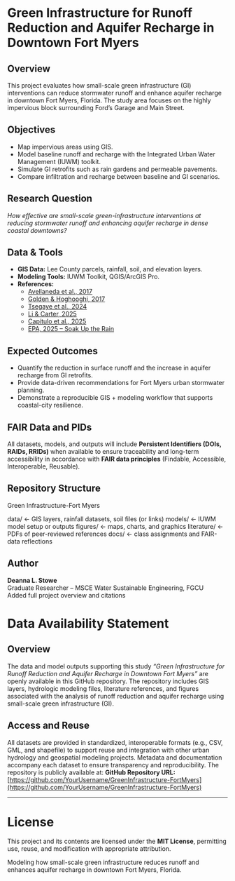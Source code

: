 #  Green Infrastructure for Runoff Reduction and Aquifer Recharge in Downtown Fort Myers

## Overview
This project evaluates how small-scale green infrastructure (GI) interventions can reduce stormwater runoff and enhance aquifer recharge in downtown Fort Myers, Florida. The study area focuses on the highly impervious block surrounding Ford’s Garage and Main Street.

## Objectives
- Map impervious areas using GIS.
- Model baseline runoff and recharge with the Integrated Urban Water Management (IUWM) toolkit.
- Simulate GI retrofits such as rain gardens and permeable pavements.
- Compare infiltration and recharge between baseline and GI scenarios.

## Research Question
*How effective are small-scale green-infrastructure interventions at reducing stormwater runoff and enhancing aquifer recharge in dense coastal downtowns?*

## Data & Tools
- **GIS Data:** Lee County parcels, rainfall, soil, and elevation layers.  
- **Modeling Tools:** IUWM Toolkit, QGIS/ArcGIS Pro.  
- **References:**  
  - [Avellaneda et al., 2017](https://doi.org/10.1002/2017WR020452)  
  - [Golden & Hoghooghi, 2017](https://doi.org/10.1002/wat2.1174)  
  - [Tsegaye et al., 2024](https://doi.org/10.3389/frwa.2024.1468354)  
  - [Li & Carter, 2025](https://doi.org/10.1007/s10980-025-02069-1)  
  - [Capítulo et al., 2025](https://doi.org/10.1039/d5ea00000a)  
  - [EPA, 2025 – Soak Up the Rain](https://www.epa.gov/soakuptherain/soak-rain-rain-gardens)

## Expected Outcomes
- Quantify the reduction in surface runoff and the increase in aquifer recharge from GI retrofits.  
- Provide data-driven recommendations for Fort Myers urban stormwater planning.  
- Demonstrate a reproducible GIS + modeling workflow that supports coastal-city resilience.

## FAIR Data and PIDs
All datasets, models, and outputs will include **Persistent Identifiers (DOIs, RAIDs, RRIDs)** when available to ensure traceability and long-term accessibility in accordance with **FAIR data principles** (Findable, Accessible, Interoperable, Reusable).

## Repository Structure

Green Infrastructure-Fort Myers

data/ ← GIS layers, rainfall datasets, soil files (or links)
models/ ← IUWM model setup or outputs
figures/ ← maps, charts, and graphics
literature/ ← PDFs of peer-reviewed references
docs/ ← class assignments and FAIR-data reflections


## Author
**Deanna L. Stowe**  
Graduate Researcher – MSCE Water Sustainable Engineering, FGCU  
Added full project overview and citations

# Data Availability Statement

## Overview
The data and model outputs supporting this study  *“Green Infrastructure for Runoff Reduction and Aquifer Recharge in Downtown Fort Myers”* are openly available in this GitHub repository. The repository includes GIS layers, hydrologic modeling files, literature references, and figures associated with the analysis of runoff reduction and aquifer recharge using small-scale green infrastructure (GI).
## Access and Reuse
All datasets are provided in standardized, interoperable formats (e.g., CSV, GML, and shapefile) to support reuse and integration with other urban hydrology and geospatial modeling projects. Metadata and documentation accompany each dataset to ensure transparency and reproducibility. The repository is publicly available at:
 **GitHub Repository URL:** [https://github.com/YourUsername/GreenInfrastructure-FortMyers](https://github.com/YourUsername/GreenInfrastructure-FortMyers)

---

# License
This project and its contents are licensed under the **MIT License**, permitting use, reuse, and modification with appropriate attribution.

Modeling how small-scale green infrastructure reduces runoff and enhances aquifer recharge in downtown Fort Myers, Florida.


